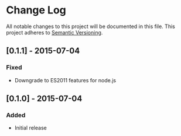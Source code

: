 # Change Log
All notable changes to this project will be documented in this file.
This project adheres to [Semantic Versioning](http://semver.org/).

## [0.1.1] - 2015-07-04
### Fixed
- Downgrade to ES2011 features for node.js

## [0.1.0] - 2015-07-04
### Added
- Initial release
